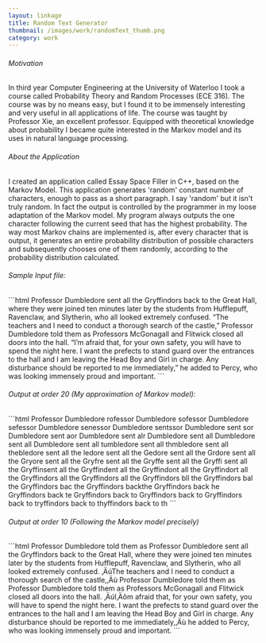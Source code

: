 ```yaml
---
layout: linkage
title: Random Text Generator
thumbnail: /images/work/randomText_thumb.png
category: work
---
```


<h6>Motivation</h6>
In third year Computer Engineering at the University of Waterloo I took a course called Probability Theory and Random Processes 
(ECE 316). The course was by no means easy, but I found it to be immensely interesting and very useful in all applications of life. The course was taught by Professor Xie, an excellent professor. Equipped with theoretical knowledge about probability I became quite interested in the Markov model and its uses in natural language processing.


<h6>About the Application</h6>
I created an application called Essay Space Filler in C++, based on the Markov Model. This application generates 'random' constant number of characters, enough to pass as a short paragraph. I say 'random' but it isn't truly random. In fact the output is controlled by the programmer in my loose adaptation of the Markov model. My program always outputs the one character following the current seed that has the highest probability. The way most Markov chains are implemented is, after every character that is output, it generates an entire probability distribution of possible characters and subsequently chooses one of them randomly, according to the probability distribution calculated. 


<h6>Sample Input file:</h6> 
```html
Professor Dumbledore sent all the Gryffindors back to the Great Hall, where they were joined ten minutes later by the students from Hufflepuff, Ravenclaw, and Slytherin, who all looked extremely confused.
“The teachers and I need to conduct a thorough search of the castle,” Professor Dumbledore told them as Professors McGonagall and Flitwick closed all doors into the hall. “I’m afraid that, for your own safety, you will have to spend the night here. I want the prefects to stand guard over the entrances to the hall and I am leaving the Head Boy and Girl in charge. Any disturbance should be reported to me immediately,” he added to Percy, who was looking immensely proud and important.
```

<h6>Output at order 20 (My approximation of Markov model):</h6>
```html
Professor Dumbledore rofessor Dumbledore sofessor Dumbledore sefessor Dumbledore senessor Dumbledore sentssor Dumbledore sent sor Dumbledore sent aor Dumbledore sent alr Dumbledore sent all Dumbledore sent all Dumbledore sent all tumbledore sent all thmbledore sent all thebledore sent all the ledore sent all the Gedore sent all the Grdore sent all the Gryore sent all the Gryfre sent all the Gryffe sent all the Gryffi sent all the Gryffinsent all the Gryffindent all the Gryffindont all the Gryffindort all the Gryffindors all the Gryffindors all the Gryffindors bll the Gryffindors bal the Gryffindors bac the Gryffindors backthe Gryffindors back he Gryffindors back te Gryffindors back to Gryffindors back to Gryffindors back to tryffindors back to thyffindors back to th
```
<h6>Output at order 10 (Following the Markov model precisely)</h6>
```html
Professor Dumbledore told them as Professor Dumbledore sent all the Gryffindors back to the Great Hall, where they were joined ten minutes later by the students from Hufflepuff, Ravenclaw, and Slytherin, who all looked extremely confused.
‚ÄúThe teachers and I need to conduct a thorough search of the castle,‚Äù Professor Dumbledore told them as Professor Dumbledore told them as Professors McGonagall and Flitwick closed all doors into the hall. ‚ÄúI‚Äôm afraid that, for your own safety, you will have to spend the night here. I want the prefects to stand guard over the entrances to the hall and I am leaving the Head Boy and Girl in charge. Any disturbance should be reported to me immediately,‚Äù he added to Percy, who was looking immensely proud and important.
``` 